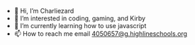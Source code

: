 - 👋 Hi, I’m Charliezard
- 👀 I’m interested in coding, gaming, and Kirby
- 🌱 I’m currently learning how to use javascript
- 📫 How to reach me email 4050657@g.highlineschools.org

